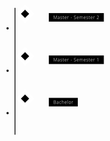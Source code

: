 <style>
/* Insert the CSS code here */
/* Variables */
:root {
  --color-1: black;
  --color-2: white;
  --color-3: rgb(168, 50, 121);
}

/* Fonts */
@import url('https://fonts.googleapis.com/css?family=Open+Sans:300,700');

body {
  font-family: 'Open Sans', 'Helvetica Neue', Helvetica, Arial, sans-serif;
  font-size: 1em;
  font-weight: 300;
  line-height: 1.5;
  letter-spacing: 0.05em;
}

/* Layout */
* {
  box-sizing: border-box;
}

/* Styling */
.timeline {
  margin: 4em auto;
  position: relative;
  max-width: 46em;
}

.timeline:before {
  background-color: var(--color-1);
  content: '';
  margin-left: -1px;
  position: absolute;
  top: 0;
  left: 2em;
  width: 2px;
  height: 100%;
}

.timeline-event {
  position: relative;
}

.timeline-event:hover .timeline-event-icon {
  transform: rotate(-45deg);
  background-color: var(--color-3);
}

.timeline-event:hover .timeline-event-thumbnail {
  box-shadow: inset 40em 0 0 0 var(--color-3);
}

.timeline-event-copy {
  padding: 2em;
  position: relative;
  top: -1.875em;
  left: 4em;
  width: 80%;
}

.timeline-event-copy h3 {
  font-size: 1.75em;
}

.timeline-event-copy h4 {
  font-size: 1.2em;
  margin-bottom: 1.2em;
}

.timeline-event-copy strong {
  font-weight: 700;
}

.timeline-event-copy p:not(.timeline-event-thumbnail) {
  padding-bottom: 1.2em;
}

.timeline-event-icon {
  transition: transform 0.2s ease-in;
  transform: rotate(45deg);
  background-color: var(--color-1);
  outline: 10px solid var(--color-2);
  display: block;
  margin: 0.5em 0.5em 0.5em -0.5em;
  position: absolute;
  top: 0;
  left: 2em;
  width: 1em;
  height: 1em;
}

.timeline-event-thumbnail {
  transition: box-shadow 0.5s ease-in 0.1s;
  color: var(--color-2);
  font-size: 0.75em;
  background-color: var(--color-1);
  box-shadow: inset 0 0 0 0em #ef795a;
  display: inline-block;
  margin-bottom: 1.2em;
  padding: 0.25em 1em 0.2em 1em;
}

a.project-link {
  color: #007bff;
  text-decoration: none;
}

a.project-link:hover {
  text-decoration: underline;
}

.timeline-event-dropdown {
  display: none;
}

.timeline-event-dropdown.active {
  display: block;
  margin-top: 1em;
}
</style>

<ul class="timeline">
  <li class="timeline-event">
    <label class="timeline-event-icon"></label>
    <div class="timeline-event-copy">
      <p class="timeline-event-thumbnail">Master - Semester 2</p>
      <div class="timeline-event-dropdown">
        <p><strong><u>Projects of courses</u></strong><br>
          <a href="/projects/Master-Semester2/project1/" class="project-link">Project1</a><br>
          <a href="/projects/Master-Semester2/project2/" class="project-link">Project2</a>
        </p>
      </div>
      <div class="timeline-event-dropdown">
        <p><strong><u>Extra Projects</u></strong><br>
          <a href="/projects/Master-Semester2/project1/" class="project-link">Project1</a><br>
          <a href="/projects/Master-Semester2/project2/" class="project-link">Project2</a>
        </p>
      </div>
    </div>
  </li>
  <li class="timeline-event">
    <label class="timeline-event-icon"></label>
    <div class="timeline-event-copy">
      <p class="timeline-event-thumbnail">Master - Semester 1</p>
      <div class="timeline-event-dropdown">
        <p><strong><u>Projects of courses</u></strong><br>
          <a href="/projects/Master-Semester1/projectA/" class="project-link">ProjectA</a><br>
          <a href="/projects/Master-Semester1/projectB/" class="project-link">ProjectB</a>
        </p>
      </div>
      <div class="timeline-event-dropdown">
        <p><strong><u>Extra Projects</u></strong><br>
          <a href="/projects/Master-Semester1/projectA/" class="project-link">ProjectA</a><br>
          <a href="/projects/Master-Semester1/projectB/" class="project-link">ProjectB</a>
        </p>
      </div>
    </div>
  </li>
  <li class="timeline-event">
    <label class="timeline-event-icon"></label>
    <div class="timeline-event-copy">
      <p class="timeline-event-thumbnail">Bachelor</p>
      <div class="timeline-event-dropdown">
        <p><strong><u>Projects of courses</u></strong><br>
          <a href="/projects/Bachelor/projectX/" class="project-link">ProjectX</a><br>
          <a href="/projects/Bachelor/projectY/" class="project-link">ProjectY</a>
        </p>
      </div>
      <div class="timeline-event-dropdown">
        <p><strong><u>Extra Projects</u></strong><br>
          <a href="/projects/Bachelor/projectX/" class="project-link">ProjectX</a><br>
          <a href="/projects/Bachelor/projectY/" class="project-link">ProjectY</a>
        </p>
      </div>
    </div>
  </li>
</ul>
